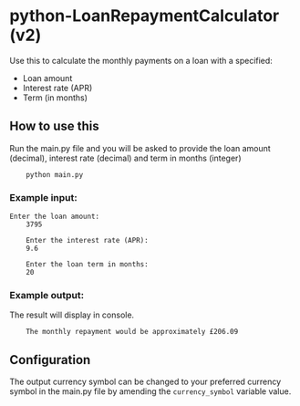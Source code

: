 # python-LoanRepaymentCalculator (v2)
Use this to calculate the monthly payments on a loan with a specified:
 - Loan amount
 - Interest rate (APR)
 - Term (in months)

## How to use this
Run the main.py file and you will be asked to provide the loan amount (decimal), interest rate (decimal) and term in months (integer)

```
    python main.py
```

### Example input:
```
Enter the loan amount:
    3795

    Enter the interest rate (APR):
    9.6

    Enter the loan term in months:
    20
```

### Example output:
The result will display in console. 
```
    The monthly repayment would be approximately £206.09
```

## Configuration
The output currency symbol can be changed to your preferred currency symbol in the main.py file by amending the `currency_symbol` variable value.
